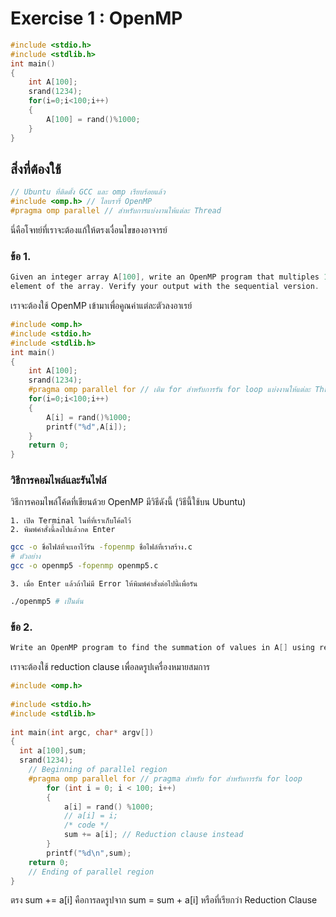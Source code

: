 # Exercise 1 : OpenMP

```C
#include <stdio.h>
#include <stdlib.h>
int main()
{
    int A[100];
    srand(1234);
    for(i=0;i<100;i++)
    {
        A[100] = rand()%1000;
    }
}
```
## สิ่งที่ต้องใช้ 
```C
// Ubuntu ที่ติดตั้ง GCC และ omp เรียบร้อยแล้ว
#include <omp.h> // ไลบรารี่ OpenMP
#pragma omp parallel // สำหรับการแบ่งงานให้แต่ละ Thread
```

นี่คือโจทย์ที่เราจะต้องแก้ให้ตรงเงื่อนไขของอาจารย์

### ข้อ 1.
```c
Given an integer array A[100], write an OpenMP program that multiples 10 to each 
element of the array. Verify your output with the sequential version.
```
เราจะต้องใช้ OpenMP เข้ามาเพื่อคูณค่าแต่ละตัวลงอาเรย์

```c
#include <omp.h>
#include <stdio.h>
#include <stdlib.h>
int main()
{
    int A[100];
    srand(1234);
    #pragma omp parallel for // เติม for สำหรับการรัน for loop แบ่งงานให้แต่ละ Thread
    for(i=0;i<100;i++)
    {
        A[i] = rand()%1000;
        printf("%d",A[i]);
    }
    return 0;
}
```

### วิธีการคอมไพล์และรันไฟล์

วิธีการคอมไพล์โค้ดที่เขียนด้วย OpenMP มีวิธีดังนี้ (วิธีนี้ใช้บน Ubuntu)

    1. เปิด Terminal ในที่ที่เราเก็บโค้ดไว้
    2. พิมพ์คำสั่งนี้ลงไปแล้วกด Enter

```bash
gcc -o ชื่อไฟล์ที่จะเอาไว้รัน -fopenmp ชื่อไฟล์ที่เราสร้าง.c
# ตัวอย่าง
gcc -o openmp5 -fopenmp openmp5.c
```
    3. เมื่อ Enter แล้วถ้าไม่มี Error ให้พิมพ์คำสั่งต่อไปนี้เพื่อรัน

```bash
./openmp5 # เป็นต้น
```




### ข้อ 2.

```c
Write an OpenMP program to find the summation of values in A[] using reduction clause (+operator). Verify your output with the sequential version.
```
เราจะต้องใช้ reduction clause เพื่อลดรูปเครื่องหมายสมการ

```c
#include <omp.h> 
  
#include <stdio.h> 
#include <stdlib.h> 
  
int main(int argc, char* argv[]) 
{ 
  int a[100],sum;
  srand(1234);
    // Beginning of parallel region 
    #pragma omp parallel for // pragma สำหรับ for สำหรับการรัน for loop 
        for (int i = 0; i < 100; i++)
        {
            a[i] = rand() %1000;
            // a[i] = i;
            /* code */
            sum += a[i]; // Reduction clause instead 
        }
        printf("%d\n",sum);
    return 0;
    // Ending of parallel region 
} 
```

ตรง sum += a[i] คือการลดรูปจาก sum = sum + a[i] หรือที่เรียกว่า Reduction Clause 